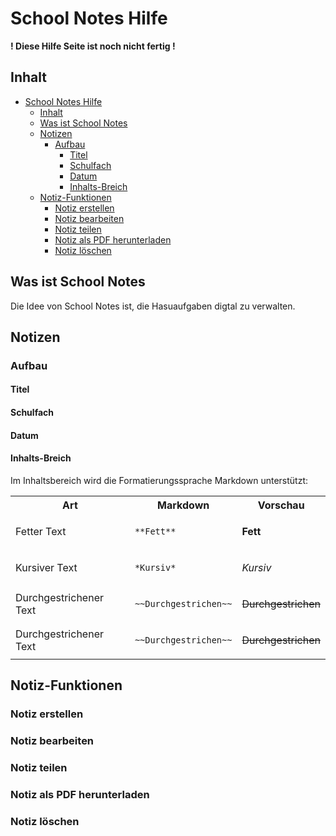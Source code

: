 # School Notes Hilfe

**! Diese Hilfe Seite ist noch nicht fertig !**

## Inhalt

- [School Notes Hilfe](#school-notes-hilfe)
	- [Inhalt](#inhalt)
	- [Was ist School Notes](#was-ist-school-notes)
	- [Notizen](#notizen)
		- [Aufbau](#aufbau)
			- [Titel](#titel)
			- [Schulfach](#schulfach)
			- [Datum](#datum)
			- [Inhalts-Breich](#inhalts-breich)
	- [Notiz-Funktionen](#notiz-funktionen)
		- [Notiz erstellen](#notiz-erstellen)
		- [Notiz bearbeiten](#notiz-bearbeiten)
		- [Notiz teilen](#notiz-teilen)
		- [Notiz als PDF herunterladen](#notiz-als-pdf-herunterladen)
		- [Notiz löschen](#notiz-löschen)

## Was ist School Notes

Die Idee von School Notes ist, die Hasuaufgaben digtal zu verwalten.

## Notizen

### Aufbau

#### Titel

#### Schulfach

#### Datum

#### Inhalts-Breich

Im Inhaltsbereich wird die Formatierungssprache Markdown unterstützt:

<table>
<tr>
	<th> Art </th>
	<th> Markdown </th>
	<th> Vorschau </th>
</tr>

<tr>
<td> Fetter Text </td>
<td>

`**Fett**`
	
</td>
<td>

**Fett**

</td>
</tr>

<tr>
<td> Kursiver Text </td>
<td>

`*Kursiv*`
	
</td>
<td>

*Kursiv*

</td>
</tr>

<tr>
<td> Durchgestrichener Text </td>
<td>

`~~Durchgestrichen~~`
	
</td>
<td>

~~Durchgestrichen~~

</td>
</tr>

<tr>
<td> Durchgestrichener Text </td>
<td>

`~~Durchgestrichen~~`
	
</td>
<td>

~~Durchgestrichen~~

</td>
</tr>
</table>

## Notiz-Funktionen

### Notiz erstellen

### Notiz bearbeiten

### Notiz teilen

### Notiz als PDF herunterladen

### Notiz löschen
